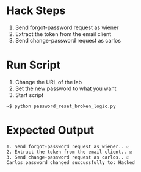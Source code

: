 # Hack Steps
1. Send forgot-password request as wiener
2. Extract the token from the email client
3. Send change-password request as carlos

# Run Script
1. Change the URL of the lab
2. Set the new password to what you want
3. Start script
```
~$ python password_reset_broken_logic.py
```

# Expected Output
```
1. Send forgot-password request as wiener.. ☑️
2. Extract the token from the email client.. ☑️
3. Send change-password request as carlos.. ☑️
Carlos password changed succussfully to: Hacked
```


